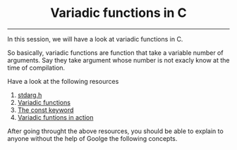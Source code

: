<h1 align="center">Variadic functions in C</h1>
<hr/>

In this session, we will have a look at variadic functions in C.

So basically, variadic functions are function that take a variable number of arguments. Say they take argument whose number is not exacly know at the time of compilation. 


Have a look at the following resources 

1. [stdarg.h](https://en.wikipedia.org/wiki/Stdarg.h)
2. [Variadic functions](https://www.gnu.org/software/libc/manual/html_node/Variadic-Functions.html)
3. [The const keyword](https://www.youtube.com/watch?v=1W4oyuOdXv8)
4. [Variadic funtions in action](https://www.geeksforgeeks.org/variadic-functions-in-c/)


After going throught the above resources, you should be able to explain to anyone without the help of Goolge the following concepts.
